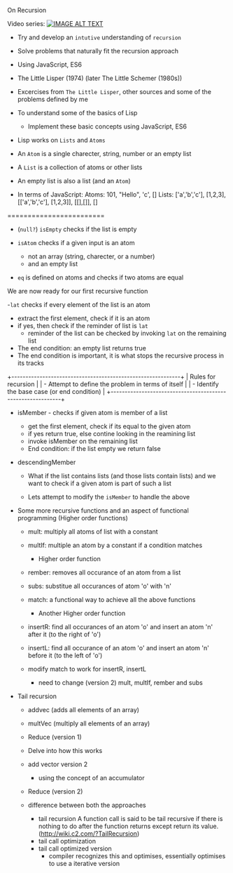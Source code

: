 On Recursion

Video series:
[![IMAGE ALT TEXT](http://img.youtube.com/vi/1LFfkJ0Vu1E/0.jpg)](https://www.youtube.com/watch?v=1LFfkJ0Vu1E&list=PLnc-9WSlJzpfhubE5plSu4LXZbvoreCV7&ab_channel=paperandpen-softwaredesign "Design of faulet tolerant Job queue - Jobber")


- Try and develop an `intutive` understanding of `recursion`
- Solve problems that naturally fit the recursion approach 
- Using JavaScript, ES6

- The Little Lisper (1974) (later The Little Schemer (1980s))

- Excercises from `The Little Lisper`, 
    other sources and some of the problems defined by me

- To understand some of the basics of Lisp
    - Implement these basic concepts using JavaScript, ES6

- Lisp works on `Lists` and `Atoms`
- An `Atom` is a single charecter, string, number or an empty list
- A `List` is a collection of atoms or other lists
- An empty list is also a list (and an `Atom`)

- In terms of JavaScript:
    Atoms: 101, "Hello", 'c', []
    Lists: ['a','b','c'], [1,2,3], [['a','b','c'], [1,2,3]], [[],[]], []

========================
- (`null?`) `isEmpty` checks if the list is empty

- `isAtom` checks if a given input is an atom
    - not an array (string, charecter, or a number)
    - and an empty list

- `eq` is defined on atoms and checks if two atoms are equal


We are now ready for our first recursive function

-`lat` checks if every element of the list is an atom

- extract the first element, check if it is an atom
- if yes, then check if the reminder of list is `lat`
     - reminder of the list can be checked by invoking `lat` on the remaining list
- The end condition: an empty list returns true
- The end condition is important, it is what stops the recursive process in its tracks

+------------------------------------------------------------+
| Rules for recursion                                        |
|   - Attempt to define the problem in terms of itself       |
|   - Identify the base case (or end condition)              |
+------------------------------------------------------------+


- isMember - checks if given atom is member of a list
    - get the first element, check if its equal to the given atom
    - if yes return true, else contine looking in the reamining list
    - invoke isMember on the remaining list
    - End condition: if the list empty we return false


- descendingMember 
    - What if the list contains lists (and those lists contain lists)
        and we want to check if a given atom is part of such a list

    - Lets attempt to modify the `isMember` to handle the above



- Some more recursive functions 
    and an aspect of functional programming (Higher order functions)

    - mult: multiply all atoms of list with a constant
    - multIf: multiple an atom by a constant if a condition matches 
        - Higher order function

    - rember: removes all occurance of an atom from a list
    - subs: substitue all occurances of atom 'o' with 'n'

    - match: a functional way to achieve all the above functions
        - Another Higher order function

    - insertR: find all occurances of an atom 'o' 
        and insert an atom 'n' after it (to the right of 'o')
    - insertL: find all occurance of an atom 'o' 
        and insert an atom 'n' before it (to the left of 'o')

    - modify match to work for insertR, insertL
        - need to change (version 2) mult, multIf, rember and subs
    

- Tail recursion

    - addvec (adds all elements of an array) 
    - multVec (multiply all elements of an array)
    - Reduce (version 1)
    - Delve into how this works

    - add vector version 2
        - using the concept of an accumulator
    - Reduce (version 2)
    - difference between both the approaches
        - tail recursion
            A function call is said to be tail recursive if there is nothing to do after the function returns except return its value. (http://wiki.c2.com/?TailRecursion)
        - tail call optimization
        - tail call optimized version
            - compiler recognizes this and optimises, essentially optimises to use a iterative version 
    
    

    


    





